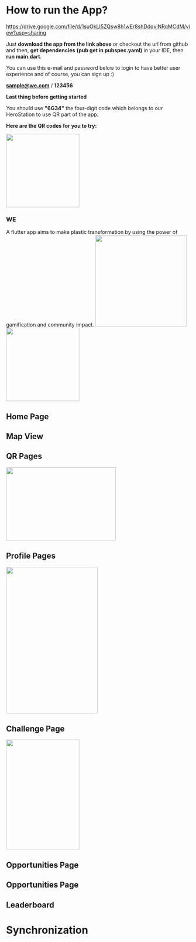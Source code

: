 # How to run the App?

https://drive.google.com/file/d/1suOkLI5ZQsw8h1wEr8shDdqvjNRqMCdM/view?usp=sharing

Just **download the app from the link above** or checkout the url from github and then, **get dependencies** **(pub get in pubspec.yaml)** in your IDE, then **run main.dart**.

You can use this e-mail and password below to login to have better user experience and of course, you can sign up :)

**sample@we.com**     /    **123456**

**Last thing before getting started**

You should use **"6G34"** the four-digit code which belongs to our HeroStation to use QR part of the app.


**Here are the QR codes for you to try:**

<img src="https://user-images.githubusercontent.com/72455964/114351617-8764b300-9b73-11eb-934a-28f3d41df8c4.png" width="200" height="200" />



### WE
A flutter app aims to make plastic transformation by using the power of gamification and community impact.
<img src="https://user-images.githubusercontent.com/72455964/113296136-c4be7a80-9301-11eb-9991-e897f1b945a0.png" width="250" height="250" /> <img src="https://user-images.githubusercontent.com/72455964/113296130-c38d4d80-9301-11eb-8b9a-fc3a5ec142dc.png" width="200" height="200" /> 


## Home Page



## Map View

## QR Pages
<img src="https://user-images.githubusercontent.com/72455964/113300099-444e4880-9306-11eb-8a3b-94fb97f2aba5.gif" width="300" height="200" /> 

## Profile Pages
<img src="ezgif-2-6185fd78ac1f](https://user-images.githubusercontent.com/72455964/113300509-a7d87600-9306-11eb-9440-bd913c6de2c6.gif" width="250" height="400" /> 




## Challenge Page
<img src="ezgif-2-6185fd78ac1f](https://user-images.githubusercontent.com/72455964/113300494-a444ef00-9306-11eb-8442-9ccabc202b0d.gif" width="200" height="300" /> 

## Opportunities Page

## Opportunities Page

## Leaderboard


# Synchronization
